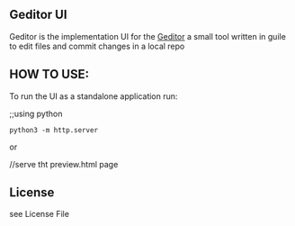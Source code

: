 ## Geditor UI

Geditor is the implementation UI for the [Geditor](https://github.com/Alexanderlacuna/geditor) 
a small tool written in guile to edit files and commit changes in a local repo


## HOW TO USE:
 To run the UI as a standalone application run:

 ;;using python

 ```
 python3 -m http.server 

 ```

 or 


 //serve tht preview.html page 


## License 

see License File